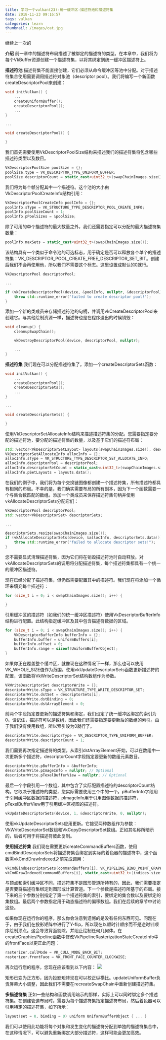 ```yaml
---
title: 学习一个vulkan(23)-统一缓冲区-描述符池和描述符集
date: 2018-11-23 09:16:57
tags: vulkan
categories: learn
thumbnail: /images/cat.jpg
---
```

继续上一次的
<!-- more -->
<b>介绍</b>
前一章中的描述符布局描述了被绑定的描述符的类型。在本章中，我们将为每个VkBuffer资源创建一个描述符集，以将其绑定到统一缓冲区描述符上。

<b>描述符池</b>
描述符集不能直接创建，它们必须从命令缓冲区等池中分配。对于描述符集合使用需要调用描述符对象池（descriptor pool）。我们将编写一个新函数createDescriptorPool来创建：
```cpp
void initVulkan() {
    ...
    createUniformBuffer();
    createDescriptorPool();
    ...
}

...

void createDescriptorPool() {

}
```
我们首先需要使用VkDescriptorPoolSize结构来描述我们的描述符集将包含哪些描述符类型以及数目。
```cpp
VkDescriptorPoolSize poolSize = {};
poolSize.type = VK_DESCRIPTOR_TYPE_UNIFORM_BUFFER;
poolSize.descriptorCount = static_cast<uint32_t>(swapChainImages.size());
```
我们将为每个帧分配其中一个描述符。这个池的大小由VkDescriptorPoolCreateInfo结构引用：
```cpp
VkDescriptorPoolCreateInfo poolInfo = {};
poolInfo.sType = VK_STRUCTURE_TYPE_DESCRIPTOR_POOL_CREATE_INFO;
poolInfo.poolSizeCount = 1;
poolInfo.pPoolSizes = &poolSize;
```
除了可用的单个描述符的最大数量之外，我们还需要指定可以分配的最大描述符集数量：
```cpp
poolInfo.maxSets = static_cast<uint32_t>(swapChainImages.size());
```
该结构具有一个类似于命令池的可选标志，用于确定是否可以释放各个单个的描述符集：VK_DESCRIPTOR_POOL_CREATE_FREE_DESCRIPTOR_SET_BIT。创建后我们不会再使用他，所以我们不需要这个标志。这里设置成默认的0就行。
```cpp
VkDescriptorPool descriptorPool;

...

if (vkCreateDescriptorPool(device, &poolInfo, nullptr, &descriptorPool) != VK_SUCCESS) {
    throw std::runtime_error("failed to create descriptor pool!");
}
```
添加一个新的类成员来存储描述符池的句柄，并调用vkCreateDescriptorPool来创建它。与其他绘制资源一样，描述符也是在程序退出的时候销毁：
```cpp
void cleanup() {
    cleanupSwapChain();

    vkDestroyDescriptorPool(device, descriptorPool, nullptr);

    ...
}
```

<b>描述符集</b>
我们现在可以分配描述符集了。添加一个createDescriptorSets函数：
```cpp
void initVulkan() {
    ...
    createDescriptorPool();
    createDescriptorSets();
    ...
}

...

void createDescriptorSets() {

}
```
使用VkDescriptorSetAllocateInfo结构来描述描述符集的分配。您需要指定要分配的描述符池，要分配的描述符集的数量，以及基于它们的描述符布局：
```cpp
std::vector<VkDescriptorSetLayout> layouts(swapChainImages.size(), descriptorSetLayout);
VkDescriptorSetAllocateInfo allocInfo = {};
allocInfo.sType = VK_STRUCTURE_TYPE_DESCRIPTOR_SET_ALLOCATE_INFO;
allocInfo.descriptorPool = descriptorPool;
allocInfo.descriptorSetCount = static_cast<uint32_t>(swapChainImages.size());
allocInfo.pSetLayouts = layouts.data();
```
在我们的例子中，我们将为每个交换链图像都创建一个描述符集，所有描述符都具有相同的布局。不幸的是，我们确实需要布局的所有副本，因为下一个函数需要一个与集合数匹配的数组。添加一个类成员来保存描述符集句柄并使用vkAllocateDescriptorSets分配它们：
```cpp
VkDescriptorPool descriptorPool;
std::vector<VkDescriptorSet> descriptorSets;

...

descriptorSets.resize(swapChainImages.size());
if (vkAllocateDescriptorSets(device, &allocInfo, descriptorSets.data()) != VK_SUCCESS) {
    throw std::runtime_error("failed to allocate descriptor sets!");
}
```
您不需要显式清理描述符集，因为它们将在销毁描述符池时自动释放。对vkAllocateDescriptorSets的调用将分配描述符集，每个描述符集都具有一个统一的缓冲区描述符。

现在已经分配了描述符集，但仍然需要配置其中的描述符。我们现在将添加一个循环来填充每个描述符：
```cpp
for (size_t i = 0; i < swapChainImages.size(); i++) {

}
```
引用缓冲区的描述符（如我们的统一缓冲区描述符）使用VkDescriptorBufferInfo结构进行配置。此结构指定缓冲区及其中包含描述符数据的区域。
```cpp
for (size_t i = 0; i < swapChainImages.size(); i++) {
    VkDescriptorBufferInfo bufferInfo = {};
    bufferInfo.buffer = uniformBuffers[i];
    bufferInfo.offset = 0;
    bufferInfo.range = sizeof(UniformBufferObject);
}
```
如果你正在覆盖整个缓冲区，就像现在这种情况下一样，那么也可以使用VK_WHOLE_SIZE值作为范围。使用vkUpdateDescriptorSets函数更新描述符的配置，该函数将VkWriteDescriptorSet结构数组作为参数。
```cpp
VkWriteDescriptorSet descriptorWrite = {};
descriptorWrite.sType = VK_STRUCTURE_TYPE_WRITE_DESCRIPTOR_SET;
descriptorWrite.dstSet = descriptorSets[i];
descriptorWrite.dstBinding = 0;
descriptorWrite.dstArrayElement = 0;
```
前两个字段指定要更新的描述符集和绑定，我们设定了统一缓冲区绑定的索引为0。请记住，描述符可以是数组，因此我们还需要指定要更新后的数组的索引。由于我们没有使用数组，所以索引设为0就行了。
```cpp
descriptorWrite.descriptorType = VK_DESCRIPTOR_TYPE_UNIFORM_BUFFER;
descriptorWrite.descriptorCount = 1;
```
我们需要再次指定描述符的类型。从索引dstArrayElement开始，可以在数组中一次更新多个描述符，descriptorCount字段指定要更新的数组元素数目。
```cpp
descriptorWrite.pBufferInfo = &bufferInfo;
descriptorWrite.pImageInfo = nullptr; // Optional
descriptorWrite.pTexelBufferView = nullptr; // Optional
```
最后一个字段引用一个数组，其中包含了实际配置描述符的descriptorCount结构。它取决于描述符的类型，您实际需要使用三个中的一个。pBufferInfo字段用于引用缓冲区数据的描述符，pImageInfo用于引用图像数据的描述符，pTexelBufferView用于引用缓冲区视图的描述符。
```cpp
vkUpdateDescriptorSets(device, 1, &descriptorWrite, 0, nullptr);
```
使用vkUpdateDescriptorSets应用更新。它接受两种数组作为参数：VkWriteDescriptorSet数组和VkCopyDescriptorSet数组。正如其名称所暗示的，后者可用于将描述符彼此复制。

<b>使用描述符集</b>
我们现在需要更新createCommandBuffers函数，使用cmdBindDescriptorSets将描述符集合绑定到实际的着色器的描述符中，这个函数需vkCmdDrawIndexed之前完成调用：
```cpp
vkCmdBindDescriptorSets(commandBuffers[i], VK_PIPELINE_BIND_POINT_GRAPHICS, pipelineLayout, 0, 1, &descriptorSets[i], 0, nullptr);
vkCmdDrawIndexed(commandBuffers[i], static_cast<uint32_t>(indices.size()), 1, 0, 0, 0);
```
与顶点和索引缓冲区不同，描述符集不是图形管道所特有的，因此，我们需要指定是否要将描述符集绑定到图形或计算管道。下一个参数是描述符所基于的布局。接下来的三个参数分别指定了第一个描述符集的索引，要绑定的集合数以及要绑定的集数组。最后两个参数指定用于动态描述符的偏移数组。我们在后续的章节中讨论这些。

如果你现在运行你的程序，那么你会注意到遗憾的是没有任何东西可见。问题在于，由于我们在投影矩阵中进行了Y-flip，所以现在以顺时针顺序而不是逆时针顺序绘制顶点。这会导致背面剔除，并阻止绘制任何几何体。在createGraphicsPipeline函数中修改VkPipelineRasterizationStateCreateInfo中的frontFace以更正此问题：
```cpp
rasterizer.cullMode = VK_CULL_MODE_BACK_BIT;
rasterizer.frontFace = VK_FRONT_FACE_COUNTER_CLOCKWISE;
```
再次运行您的程序，您现在应该看到以下内容：
![](学习一个vulkan-23-统一缓冲区-描述符池和描述符集/1.png)

矩形已变为正方形，因为投影矩阵现在可以校正纵横比。updateUniformBuffer负责屏幕大小调整，因此我们不需要在recreateSwapChain中重新创建描述符集。

<b>多描述符集</b>
正如一些结构和函数调用暗示的那样，实际上可以同时绑定多个描述符集。在创建管道布局时，需要为每个描述符集指定描述符布局，然后着色器可以引用特定的描述符集，如下所示：
```cpp
layout(set = 0, binding = 0) uniform UniformBufferObject { ... }
```
我们可以使用此功能将每个对象和发生变化的描述符分配到单独的描述符集合中，在这种情况下，可以避免重新绑定大部分描述符，这样可能会更加高效。









































































































































































































































